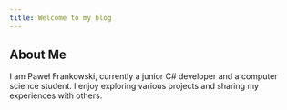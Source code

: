 ```yaml
---
title: Welcome to my blog
---
```


## About Me

I am Paweł Frankowski, currently a junior C# developer and a computer science student. I enjoy exploring various projects and sharing my experiences with others. 


